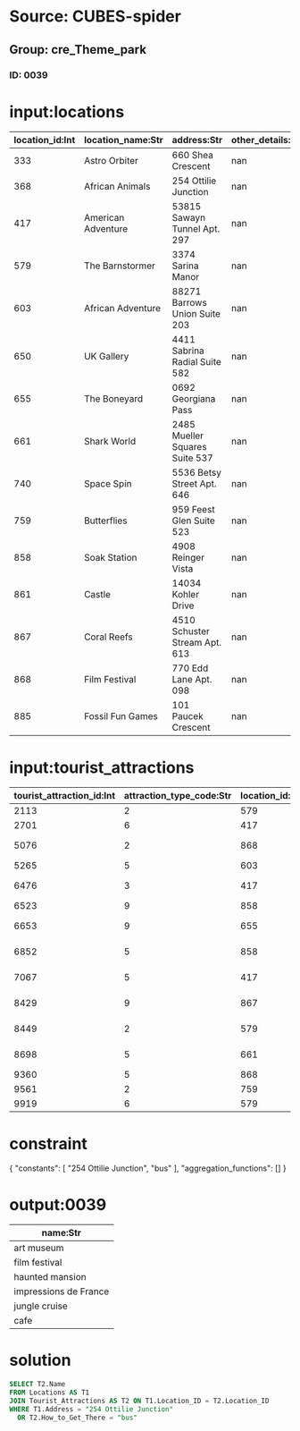 # Source: CUBES-spider
## Group: cre_Theme_park
### ID: 0039

# input:locations

| location_id:Int | location_name:Str | address:Str | other_details:Str |
|---|---|---|---|
| 333 | Astro Orbiter | 660 Shea Crescent | nan |
| 368 | African Animals | 254 Ottilie Junction | nan |
| 417 | American Adventure | 53815 Sawayn Tunnel Apt. 297 | nan |
| 579 | The Barnstormer | 3374 Sarina Manor | nan |
| 603 | African Adventure | 88271 Barrows Union Suite 203 | nan |
| 650 | UK Gallery | 4411 Sabrina Radial Suite 582 | nan |
| 655 | The Boneyard | 0692 Georgiana Pass | nan |
| 661 | Shark World | 2485 Mueller Squares Suite 537 | nan |
| 740 | Space Spin | 5536 Betsy Street Apt. 646 | nan |
| 759 | Butterflies | 959 Feest Glen Suite 523 | nan |
| 858 | Soak Station | 4908 Reinger Vista | nan |
| 861 | Castle | 14034 Kohler Drive | nan |
| 867 | Coral Reefs | 4510 Schuster Stream Apt. 613 | nan |
| 868 | Film Festival | 770 Edd Lane Apt. 098 | nan |
| 885 | Fossil Fun Games | 101 Paucek Crescent | nan |

# input:tourist_attractions

| tourist_attraction_id:Int | attraction_type_code:Str | location_id:Int | how_to_get_there:Str | name:Str | description:Str | opening_hours:Str | other_details:Str |
|---|---|---|---|---|---|---|---|
| 2113 | 2 | 579 | bus | art museum | nan | nan | nan |
| 2701 | 6 | 417 | walk | UK gallery | nan | nan | nan |
| 5076 | 2 | 868 | shuttle | flying elephant | nan | nan | nan |
| 5265 | 5 | 603 | bus | film festival | nan | nan | nan |
| 6476 | 3 | 417 | shuttle | US museum | nan | nan | nan |
| 6523 | 9 | 858 | walk | fun games | nan | nan | nan |
| 6653 | 9 | 655 | walk | history gallery | nan | nan | nan |
| 6852 | 5 | 858 | walk | exploration trial | nan | nan | nan |
| 7067 | 5 | 417 | bus | haunted mansion | nan | nan | nan |
| 8429 | 9 | 867 | walk | presidents hall | nan | nan | nan |
| 8449 | 2 | 579 | bus | impressions de France | nan | nan | nan |
| 8698 | 5 | 661 | bus | jungle cruise | nan | nan | nan |
| 9360 | 5 | 868 | shuttle | fun shops | nan | nan | nan |
| 9561 | 2 | 759 | bus | cafe | nan | nan | nan |
| 9919 | 6 | 579 | shuttle | parking | nan | nan | nan |

# constraint

{
  "constants": [
    "254 Ottilie Junction",
    "bus"
  ],
  "aggregation_functions": []
}

# output:0039

| name:Str |
|---|
| art museum |
| film festival |
| haunted mansion |
| impressions de France |
| jungle cruise |
| cafe |

# solution

```sql
SELECT T2.Name
FROM Locations AS T1
JOIN Tourist_Attractions AS T2 ON T1.Location_ID = T2.Location_ID
WHERE T1.Address = "254 Ottilie Junction"
  OR T2.How_to_Get_There = "bus"
```
